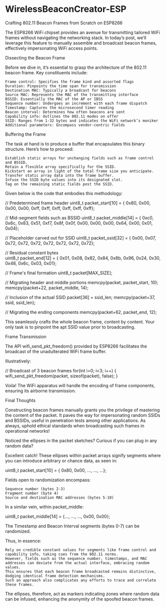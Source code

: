 # WirelessBeaconCreator-ESP
Crafting 802.11 Beacon Frames from Scratch on ESP8266

The ESP8266 WiFi chipset provides an avenue for transmitting tailored WiFi frames without navigating the networking stack. In today’s post, we’ll leverage this feature to manually assemble and broadcast beacon frames, effectively impersonating WiFi access points.

Dissecting the Beacon Frame

Before we dive in, it’s essential to grasp the architecture of the 802.11 beacon frame. Key constituents include:

    Frame control: Specifies the frame kind and assorted flags
    Duration: Pinpoints the time span for transmission
    Destination MAC: Typically a broadcast for beacons
    Source MAC: Represents the MAC of the transmitting interface
    BSSID: Essentially the MAC of the AP or IBSS
    Sequence number: Undergoes an increment with each frame dispatch
    Timestamp: Captures the microsecond timer reading
    Beacon interval: Determines how often beacons are sent
    Capability info: Outlines the 802.11 modes on offer
    SSID: Ranges from 1-32 bytes and indicates the WiFi network’s moniker
    Additional parameters: Encompass vendor-centric fields

Buffering the Frame

The task at hand is to produce a buffer that encapsulates this binary structure. Here’s how to proceed:

    Establish static arrays for unchanging fields such as frame control and BSSID.
    Retain a flexible array specifically for the SSID.
    Kickstart an array in light of the total frame size you anticipate.
    Transfer static array data into the frame buffer.
    Infuse the SSID byte values into its designated slot.
    Tag on the remaining static fields post the SSID.

Given below is the code that embodies this methodology:

// Predetermined frame header 
uint8_t packet_start[10] = { 0x80, 0x00, 0x00, 0x00, 0xff, 0xff, 0xff, 0xff, 0xff, 0xff}; 

// Mid-segment fields such as BSSID
uint8_t packet_middle[14] = { 0xc0, 0x6c, 0x83, 0x51, 0xf7, 0x8f, 0x0f, 0x00, 0x00, 0x00, 0x64, 0x00, 0x01, 0x04};   

// Placeholder carved out for SSID
uint8_t packet_ssid[32] = { 0x00, 0x07, 0x72, 0x72, 0x72, 0x72, 0x72, 0x72, 0x72};

// Residual constant bytes  
uint8_t packet_end[12] = { 0x01, 0x08, 0x82, 0x84, 0x8b, 0x96, 0x24, 0x30, 0x48, 0x6c, 0x03, 0x01}; 

// Frame's final formation
uint8_t packet[MAX_SIZE];

// Migrating header and middle portions 
memcpy(packet, packet_start, 10);  
memcpy(packet+22, packet_middle, 14);

// Inclusion of the actual SSID
packet[36] = ssid_len;
memcpy(packet+37, ssid, ssid_len); 

// Migrating the ending components
memcpy(packet+62, packet_end, 12);

This seamlessly crafts the whole beacon frame, content by content. Your only task is to pinpoint the apt SSID value prior to broadcasting.

Frame Transmission

The API wifi_send_pkt_freedom() provided by ESP8266 facilitates the broadcast of the unadulterated WiFi frame buffer.

Illustratively:

// Broadcast of 3 beacon frames
for(int i=0; i<3; i++) {
  wifi_send_pkt_freedom(packet, sizeof(packet), false);
}

Voila! The WiFi apparatus will handle the encoding of frame components, ensuring its airborne transmission.

Final Thoughts

Constructing beacon frames manually grants you the privilege of mastering the content of the packet. It paves the way for impersonating random SSIDs and BSSIDs, useful in penetration tests among other applications. As always, uphold ethical standards when broadcasting such frames in operational networks!

Noticed the ellipses in the packet sketches? Curious if you can plug in any random data?

Excellent catch! These ellipses within packet arrays signify segments where you can introduce arbitrary or chance data, as seen in:

uint8_t packet_start[10] = { 0x80, 0x00, ..., ..., ...};

Fields open to randomization encompass:

    Sequence number (bytes 2-3)
    Fragment number (byte 4)
    Source and destination MAC addresses (bytes 5-10)

In a similar vein, within packet_middle:

uint8_t packet_middle[14] = {..., ..., ..., 0x00, 0x00};

The Timestamp and Beacon Interval segments (bytes 0-7) can be randomized.

Thus, in essence:

    Rely on credible constant values for segments like frame control and capability info, taking cues from the 802.11 norms.
    However, fields such as the sequence number, timestamps, and MAC addresses can deviate from the actual interface, embracing random values.
    This ensures that each beacon frame broadcasted remains distinctive, dodging identical frame detection mechanisms.
    Such an approach also complicates any efforts to trace and correlate these frames.

The ellipses, therefore, act as markers indicating zones where random data can be infused, enhancing the anonymity of the spoofed beacon frames.

